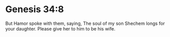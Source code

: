 # Genesis 34:8

But Hamor spoke with them, saying, The soul of my son Shechem longs for your daughter. Please give her to him to be his wife.
